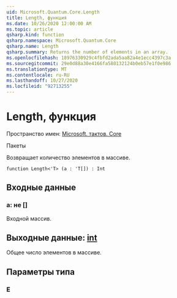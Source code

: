 ```yaml
---
uid: Microsoft.Quantum.Core.Length
title: Length, функция
ms.date: 10/26/2020 12:00:00 AM
ms.topic: article
qsharp.kind: function
qsharp.namespace: Microsoft.Quantum.Core
qsharp.name: Length
qsharp.summary: Returns the number of elements in an array.
ms.openlocfilehash: 18976330929c4fbfd2ada5aa82a4e1ecc4397c3a
ms.sourcegitcommit: 29e0d88a30e4166fa580132124b0eb57e1f0e986
ms.translationtype: MT
ms.contentlocale: ru-RU
ms.lasthandoff: 10/27/2020
ms.locfileid: "92713255"
---
```

# <a name="length-function"></a>Length, функция

Пространство имен: [Microsoft. тактов. Core](xref:Microsoft.Quantum.Core)

Пакеты [](https://nuget.org/packages/)


Возвращает количество элементов в массиве.

```qsharp
function Length<'T> (a : 'T[]) : Int
```


## <a name="input"></a>Входные данные

### <a name="a--t"></a>a: не []

Входной массив.



## <a name="output--int"></a>Выходные данные: [int](xref:microsoft.quantum.lang-ref.int)

Общее число элементов в массиве.

## <a name="type-parameters"></a>Параметры типа

### <a name="t"></a>Е

